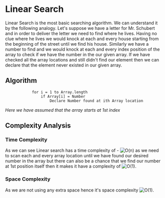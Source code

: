# Linear Search
Linear Search is the most basic searching algorithm. We can understand it by the following analogy. Let's suppose we have a letter for Mr. Schubert and in order to deliver the letter we need to find where he lives. Having no clue where he lives we would knock at each and every house starting from the beginning of the street until we find his house. Similarly we have  a number to find and we would knock at each and every index position of the array to check if we have the number in the our given array. If we have checked all the array locations and still didn't find our element then we can declare that the element never existed in our given array.
## Algorithm
                for i = 1 to Array.length
                    if Array[i] = Number
                        Declare Number found at ith Array location
                            
                    

*Here we have assumed that the array starts at 1st index*
## Complexity Analysis
### Time Complexity
As we can see Linear search has a time complexity of - <img src="https://latex.codecogs.com/gif.latex?O(n)" title="O(n)" /> as we need to scan each and every array location until we have found our desired number in the array but there can also be a chance that we find our number at 1st position itself then it makes it have a complexity of <img src="https://latex.codecogs.com/gif.latex?O(1)" title="O(1)" />.
 ### Space Complexity
 As we are not using any extra space hence it's space complexity <img src="https://latex.codecogs.com/gif.latex?O(1)" title="O(1)" />.